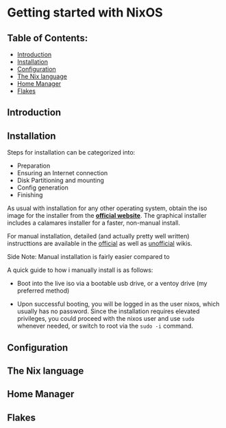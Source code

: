 # Getting started with NixOS

## Table of Contents:

- [Introduction](##Introduction)
- [Installation](#Installation)
- [Configuration](#Configuration)
- [The Nix language](#The-Nix-language)
- [Home Manager](#Home-Manager)
- [Flakes](#Flakes)

## Introduction


## Installation

Steps for installation can be categorized into:

- Preparation
- Ensuring an Internet connection
- Disk Partitioning and mounting
- Config generation
- Finishing 

As usual with installation for any other operating system, obtain the iso image for the installer from the [**official website**](https://nixos.org/download/). The graphical installer includes a calamares installer for a faster, non-manual install.

For manual installation, detailed (and actually pretty well written) instructtions are available in the [official](https://nixos.org/manual/nixos/stable/index.html#ch-installation) as well as [unofficial](https://nixos.wiki/wiki/NixOS_Installation_Guide) wikis.

Side Note: Manual installation is fairly easier compared to 

A quick guide to how i manually install is as follows:

- Boot into the live iso via a bootable usb drive, or a ventoy drive (my preferred method)

- Upon successful booting, you will be logged in as the user nixos, which usually has no password. Since the installation requires elevated privileges, you could proceed with the nixos user and use `sudo` whenever needed, or switch to root via the `sudo -i` command.

## Configuration

## The Nix language

## Home Manager

## Flakes


